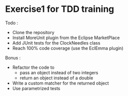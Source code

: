 # Exercise1 for TDD training

Todo :
- Clone the repository
- Install MoreUnit plugin from the Eclipse MarketPlace
- Add JUnit tests for the ClockNeedles class
- Reach 100% code coverage (use the EclEmma plugin)

Bonus :
- Refactor the code to
  - pass an object instead of two integers
  - return an object instead of a double
- Write a custom matcher for the returned object
- Use parametrized tests
